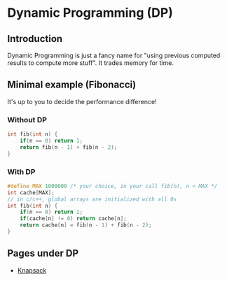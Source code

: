 # Dynamic Programming (DP)
## Introduction
Dynamic Programming is just a fancy name for "using previous computed results to compute more stuff". It trades memory for time.
## Minimal example (Fibonacci)
It's up to you to decide the performance  difference!
### Without DP
```cpp
int fib(int n) {
    if(n == 0) return 1;
    return fib(n - 1) + fib(n - 2);
}
```
### With DP
```cpp
#define MAX 1000000 /* your choice, in your call fib(n), n < MAX */
int cache[MAX];
// in c/c++, global arrays are initialized with all 0s
int fib(int n) {
    if(n == 0) return 1;
    if(cache[n] != 0) return cache[n];
    return cache[n] = fib(n - 1) + fib(n - 2);
}
```

## Pages under DP
- [Knapsack]()